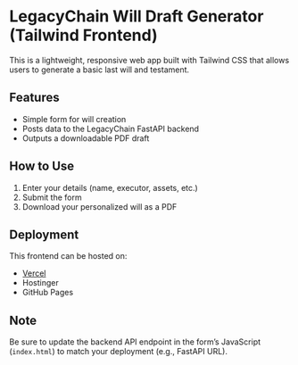 # LegacyChain Will Draft Generator (Tailwind Frontend)

This is a lightweight, responsive web app built with Tailwind CSS that allows users to generate a basic last will and testament.

## Features
- Simple form for will creation
- Posts data to the LegacyChain FastAPI backend
- Outputs a downloadable PDF draft

## How to Use
1. Enter your details (name, executor, assets, etc.)
2. Submit the form
3. Download your personalized will as a PDF

## Deployment
This frontend can be hosted on:
- [Vercel](https://vercel.com)
- Hostinger
- GitHub Pages

## Note
Be sure to update the backend API endpoint in the form’s JavaScript (`index.html`) to match your deployment (e.g., FastAPI URL).
